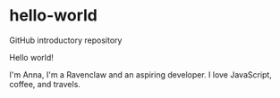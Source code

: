 # hello-world
GitHub introductory repository

Hello world!

I'm Anna, I'm a Ravenclaw and an aspiring developer. I love JavaScript, coffee, and travels.
